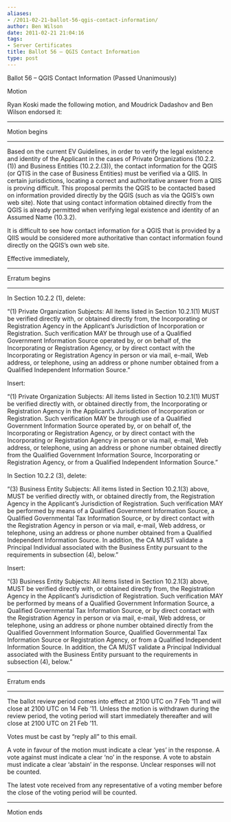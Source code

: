 ```yaml
---
aliases:
- /2011-02-21-ballot-56-qgis-contact-information/
author: Ben Wilson
date: 2011-02-21 21:04:16
tags:
- Server Certificates
title: Ballot 56 – QGIS Contact Information
type: post
---
```


Ballot 56 – QGIS Contact Information (Passed Unanimously)

Motion

Ryan Koski made the following motion, and Moudrick Dadashov and Ben Wilson endorsed it:

______________________________________________________________________

Motion begins

______________________________________________________________________

Based on the current EV Guidelines, in order to verify the legal existence and identity of the Applicant in the cases of Private Organizations (10.2.2.(1)) and Business Entities (10.2.2.(3)), the contact information for the QGIS (or QTIS in the case of Business Entities) must be verified via a QIIS. In certain jurisdictions, locating a correct and authoritative answer from a QIIS is proving difficult. This proposal permits the QGIS to be contacted based on information provided directly by the QGIS (such as via the QGIS’s own web site). Note that using contact information obtained directly from the QGIS is already permitted when verifying legal existence and identity of an Assumed Name (10.3.2).

It is difficult to see how contact information for a QGIS that is provided by a QIIS would be considered more authoritative than contact information found directly on the QGIS’s own web site.

Effective immediately,

______________________________________________________________________

Erratum begins

______________________________________________________________________

In Section 10.2.2 (1), delete:

“(1) Private Organization Subjects: All items listed in Section 10.2.1(1) MUST be verified directly with, or obtained directly from, the Incorporating or Registration Agency in the Applicant’s Jurisdiction of Incorporation or Registration. Such verification MAY be through use of a Qualified Government Information Source operated by, or on behalf of, the Incorporating or Registration Agency, or by direct contact with the Incorporating or Registration Agency in person or via mail, e-mail, Web address, or telephone, using an address or phone number obtained from a Qualified Independent Information Source.”

Insert:

“(1) Private Organization Subjects: All items listed in Section 10.2.1(1) MUST be verified directly with, or obtained directly from, the Incorporating or Registration Agency in the Applicant’s Jurisdiction of Incorporation or Registration. Such verification MAY be through use of a Qualified Government Information Source operated by, or on behalf of, the Incorporating or Registration Agency, or by direct contact with the Incorporating or Registration Agency in person or via mail, e-mail, Web address, or telephone, using an address or phone number obtained directly from the Qualified Government Information Source, Incorporating or Registration Agency, or from a Qualified Independent Information Source.”

In Section 10.2.2 (3), delete:

“(3) Business Entity Subjects: All items listed in Section 10.2.1(3) above, MUST be verified directly with, or obtained directly from, the Registration Agency in the Applicant’s Jurisdiction of Registration. Such verification MAY be performed by means of a Qualified Government Information Source, a Qualified Governmental Tax Information Source, or by direct contact with the Registration Agency in person or via mail, e-mail, Web address, or telephone, using an address or phone number obtained from a Qualified Independent Information Source. In addition, the CA MUST validate a Principal Individual associated with the Business Entity pursuant to the requirements in subsection (4), below.”

Insert:

“(3) Business Entity Subjects: All items listed in Section 10.2.1(3) above, MUST be verified directly with, or obtained directly from, the Registration Agency in the Applicant’s Jurisdiction of Registration. Such verification MAY be performed by means of a Qualified Government Information Source, a Qualified Governmental Tax Information Source, or by direct contact with the Registration Agency in person or via mail, e-mail, Web address, or telephone, using an address or phone number obtained directly from the Qualified Government Information Source, Qualified Governmental Tax Information Source or Registration Agency, or from a Qualified Independent Information Source. In addition, the CA MUST validate a Principal Individual associated with the Business Entity pursuant to the requirements in subsection (4), below.”

______________________________________________________________________

Erratum ends

______________________________________________________________________

The ballot review period comes into effect at 2100 UTC on 7 Feb ’11 and will close at 2100 UTC on 14 Feb ’11. Unless the motion is withdrawn during the review period, the voting period will start immediately thereafter and will close at 2100 UTC on 21 Feb ’11.

Votes must be cast by “reply all” to this email.

A vote in favour of the motion must indicate a clear ‘yes’ in the response. A vote against must indicate a clear ‘no’ in the response. A vote to abstain must indicate a clear ‘abstain’ in the response. Unclear responses will not be counted.

The latest vote received from any representative of a voting member before the close of the voting period will be counted.

______________________________________________________________________

Motion ends